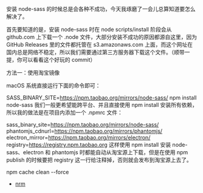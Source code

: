 安装 node-sass 的时候总是会各种不成功，今天我琢磨了一会儿总算知道要怎么解决了。

首先要知道的是，安装 node-sass 时在 node scripts/install 阶段会从 github.com 上下载一个 .node 文件，大部分安装不成功的原因都源自这里，因为 GitHub Releases 里的文件都托管在 s3.amazonaws.com 上面，而这个网址在国内总是网络不稳定，所以我们需要通过第三方服务器下载这个文件。（顺带一提，你可以看看这个好玩的 commit）

方法一：使用淘宝镜像

macOS 系统直接运行下面的命令即可：

SASS_BINARY_SITE=https://npm.taobao.org/mirrors/node-sass/ npm install node-sass
我们一般更希望能跨平台、并且直接使用 npm install 安装所有依赖，所以我的做法是在项目内添加一个 .npmrc 文件：

sass_binary_site=https://npm.taobao.org/mirrors/node-sass/
phantomjs_cdnurl=https://npm.taobao.org/mirrors/phantomjs/
electron_mirror=https://npm.taobao.org/mirrors/electron/
registry=https://registry.npm.taobao.org
这样使用 npm install 安装 node-sass、electron 和 phantomjs 时都能自动从淘宝源上下载，但是在使用 npm publish 的时候要把 registry 这一行给注释掉，否则就会发布到淘宝源上去了。



npm cache clean --force


* [nrm](https://cnodejs.org/topic/5326e78c434e04172c006826)
